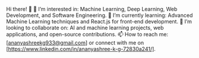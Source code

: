 Hi there! 👋
👀 I’m interested in: Machine Learning, Deep Learning, Web Development, and Software Engineering.
🌱 I’m currently learning: Advanced Machine Learning techniques and React.js for front-end development.
💞️ I’m looking to collaborate on: AI and machine learning projects, web applications, and open-source contributions.
📫 How to reach me: [ananyashreekg933@gmail.com] or connect with me on [https://www.linkedin.com/in/ananyashree-k-g-72830a241/].

<!---
Ananyashreekg/Ananyashreekg is a ✨ special ✨ repository because its `README.md` (this file) appears on your GitHub profile.
You can click the Preview link to take a look at your changes.
--->
